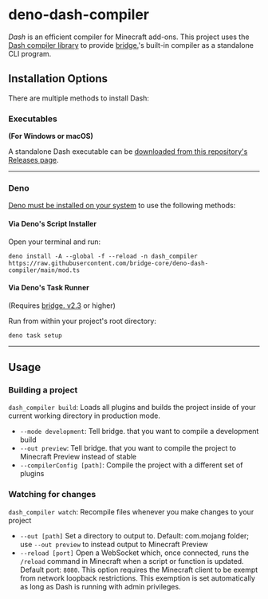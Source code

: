 # deno-dash-compiler

_Dash_ is an efficient compiler for Minecraft add-ons. This project uses the
[Dash compiler library](https://github.com/bridge-core/dash-compiler) to provide
[bridge.](https://github.com/bridge-core/editor/)'s built-in compiler as a standalone CLI program.

## Installation Options

There are multiple methods to install Dash:

### Executables

**(For Windows or macOS)**

A standalone Dash executable can be [downloaded from this repository's
Releases page](https://github.com/bridge-core/deno-dash-compiler/releases).

---

### Deno

[Deno must be installed on your system](https://deno.land/#installation) to use the following methods:

#### Via Deno's Script Installer

Open your terminal and run:

```shell
deno install -A --global -f --reload -n dash_compiler https://raw.githubusercontent.com/bridge-core/deno-dash-compiler/main/mod.ts
```

#### Via Deno's Task Runner

(Requires [bridge. v2.3](https://github.com/bridge-core/editor/releases) or higher)

Run from within your project's root directory:

```shell
deno task setup
```

---

## Usage

### Building a project

`dash_compiler build`: Loads all plugins and builds the project inside of your
current working directory in production mode.

- `--mode development`: Tell bridge. that you want to compile a development
  build
- `--out preview`: Tell bridge. that you want to compile the project to Minecraft Preview instead of stable
- `--compilerConfig [path]`: Compile the project with a different set of plugins

### Watching for changes

`dash_compiler watch`: Recompile files whenever you make changes to your project

- `--out [path]` Set a directory to output to. Default: com.mojang folder; use
  `--out preview` to instead output to Minecraft Preview
- `--reload [port]` Open a WebSocket which, once connected, runs the `/reload`
  command in Minecraft when a script or function is updated. Default port:
  `8080`. This option requires the Minecraft client to be exempt from network
  loopback restrictions. This exemption is set automatically as long as Dash is
  running with admin privileges.

